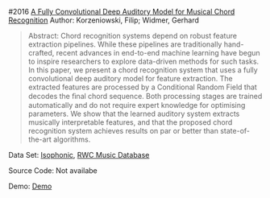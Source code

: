 #2016 [A Fully Convolutional Deep Auditory Model for Musical Chord Recognition](http://arxiv.org/abs/1612.05082)
Author: Korzeniowski, Filip; Widmer, Gerhard
>Abstract: Chord recognition systems depend on robust feature extraction pipelines. While these pipelines are traditionally hand-crafted, recent advances in end-to-end machine learning have begun to inspire researchers to explore data-driven methods for such tasks. In this paper, we present a chord recognition system that uses a fully convolutional deep auditory model for feature extraction. The extracted features are processed by a Conditional Random Field that decodes the ﬁnal chord sequence. Both processing stages are trained automatically and do not require expert knowledge for optimising parameters. We show that the learned auditory system extracts musically interpretable features, and that the proposed chord recognition system achieves results on par or better than state-of-the-art algorithms.

Data Set: [Isophonic](http://isophonics.net/datasets), [RWC Music Database](https://staff.aist.go.jp/m.goto/RWC-MDB/)

Source Code: Not availabe

Demo: [Demo](https://www.music-ir.org/mirex/wiki/MIREX_HOME)

